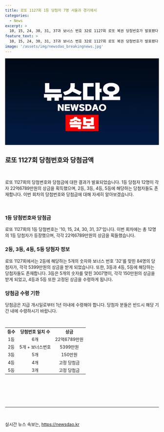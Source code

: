 ```yaml
---
title: 로또 1127회 1등 당첨자 7명 서울과 경기에서
categories:
  - News
excerpt: >
  10, 15, 24, 30, 31, 37과 보너스 번호 32로 1127회 로또 복권 당첨번호가 발표됐다. 1등 당첨은 총 12명이며, 22억6789만원을 받게 된다. 자동으로 10명, 수동으로 2명이 당첨됐으며, 경기와 서울이 가장 많은 당첨을 기록했다. 2등은 5개 번호와 보너스 번호가 일치해 5399만원, 3등은 3007게임으로 150만원, 4등은 14만5646게임으로 5만원, 5등은 244만3423게임으로 5000원을 받게 된다.
feature_text: >
  10, 15, 24, 30, 31, 37과 보너스 번호 32로 1127회 로또 복권 당첨번호가 발표됐다. 1등 당첨은 총 12명이며, 22억6789만원을 받게 된다. 자동으로 10명, 수동으로 2명이 당첨됐으며, 경기와 서울이 가장 많은 당첨을 기록했다. 2등은 5개 번호와 보너스 번호가 일치해 5399만원, 3등은 3007게임으로 150만원, 4등은 14만5646게임으로 5만원, 5등은 244만3423게임으로 5000원을 받게 된다.
image: '/assets/img/newsdao_breakingnews.jpg'
---
```


<p><img src="/assets/img/newsdao_breakingnews.jpg" alt="flaretime 속보" /></p>

<h2 data-ke-size="size26">로또 1127회 당첨번호와 당첨금액</h2>

<p data-ke-size="size16">&nbsp;</p>

<p>로또 1127회의 당첨번호와 당첨금에 대한 결과가 발표되었습니다. 1등 당첨자 12명이 각자 22억6789만원의 상금을 획득했으며, 2등, 3등, 4등, 5등에 해당하는 당첨자들도 존재합니다. 이번 회차의 당첨번호와 당첨금에 대해 자세히 알아보겠습니다.</p>

<p data-ke-size="size16">&nbsp;</p>

<h3>1등 당첨번호와 당첨금</h3>

<p data-ke-size="size16">로또 1127회의 1등 당첨번호는 '10, 15, 24, 30, 31, 37'입니다. 이번 회차에는 총 12명의 1등 당첨자가 등장했으며, 각각 22억6789만원의 상금을 획들했습니다.</p>

<h3>2등, 3등, 4등, 5등 당첨자 정보</h3>

<p data-ke-size="size16">로또 1127회에서는 2등에 해당하는 5개의 숫자와 보너스 번호 '32'를 맞힌 84명의 당첨자가, 각각 5399만원의 상금을 받게 되었습니다. 또한, 3등과 4등, 5등에 해당하는 당첨자들도 존재합니다. 3등은 5개의 숫자를 맞힌 3007명이, 각각 150만원의 상금을 받게 되었고, 4등과 5등 또한 고정된 상금을 수령하게 됩니다.</p>

<h3>당첨금 수령 기한</h3>

<p data-ke-size="size16">당첨금은 지급 개시일로부터 1년 이내에 수령해야 합니다. 당첨자 분들은 반드시 해당 기간 내에 수령하시기 바랍니다.</p>

<p data-ke-size="size16">&nbsp;</p>

<table>
  <tr>
    <td style="text-align: center; height: 17px;"><b>등수</b></td>
    <td style="text-align: center; height: 17px;"><b>당첨번호 일치 수</b></td>
    <td style="text-align: center; height: 17px;"><b>상금</b></td>
  </tr>
  <tr>
    <td style="text-align: center; height: 17px;">1등</td>
    <td style="text-align: center; height: 17px;">6개</td>
    <td style="text-align: center; height: 17px;">22억6789만원</td>
  </tr>
  <tr>
    <td style="text-align: center; height: 17px;">2등</td>
    <td style="text-align: center; height: 17px;">5개 + 보너스번호</td>
    <td style="text-align: center; height: 17px;">5399만원</td>
  </tr>
  <tr>
    <td style="text-align: center; height: 17px;">3등</td>
    <td style="text-align: center; height: 17px;">5개</td>
    <td style="text-align: center; height: 17px;">150만원</td>
  </tr>
  <tr>
    <td style="text-align: center; height: 17px;">4등</td>
    <td style="text-align: center; height: 17px;">4개</td>
    <td style="text-align: center; height: 17px;">고정 당첨금</td>
  </tr>
  <tr>
    <td style="text-align: center; height: 17px;">5등</td>
    <td style="text-align: center; height: 17px;">3개</td>
    <td style="text-align: center; height: 17px;">고정 당첨금</td>
  </tr>
</table>

<p data-ke-size="size16">&nbsp;</p>

<p data-ke-size="size16">&nbsp;</p>

<p data-ke-size="size16">&nbsp;</p>

<hr>

<p data-ke-size="size16">&nbsp;</p>

실시간 뉴스 속보는, <a href="https://newsdao.kr" rel="dofollow">https://newsdao.kr</a>


